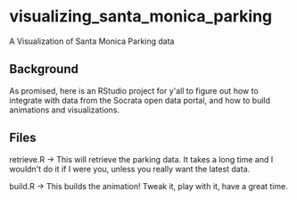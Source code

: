 # visualizing_santa_monica_parking
A Visualization of Santa Monica Parking data 

## Background

As promised, here is an RStudio project for y'all to figure out how
to integrate with data from the Socrata open data portal, and how to
build animations and visualizations.

## Files

retrieve.R -> This will retrieve the parking data. It takes a long
time and I wouldn't do it if I were you, unless you really want
the latest data.

build.R -> This builds the animation! Tweak it, play with it, have
a great time.
